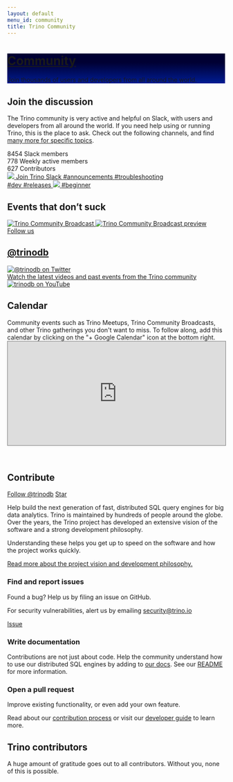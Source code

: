 ```yaml
---
layout: default
menu_id: community
title: Trino Community
---
```


<div class="jumbotron card card-image" style="background-image: linear-gradient(to top, #001C93 0%, #000033 70%);background-size:cover;">
  <div class="text-white text-center py-5 px-4">
    <div>
      <h1><a href="/community/">Community</a></h1>
      <p class="lead">Join thousands of users and developers from all around the world. </p>
    </div>
  </div>
</div>

<div class="container">
  <div class="col-md-12 spacer-60">
    <div class="community-content-section">
      <div class="community-content-container slack-content-container">
        <div class="slack-text-container">
          <h2>Join the discussion</h2>
          <p>The Trino community is very active and helpful on Slack, with users and developers from all around the world. If you need help using or running Trino, this is the place to ask. Check out the following channels,
          and find <a href="./slack.html">many more for specific topics</a>.</p>
        </div>
        <div class="slack-stats-container">
          <div class="community-stats">
            <span>8454</span>
            Slack members
          </div>
          <div class="community-stats">
            <span>778</span>
            Weekly active members
          </div>
          <div class="community-stats">
            <span>627</span>
            Contributors
          </div>
        </div>
      </div>
      <div class="slack-channels-top d-flex mb-3">
        <a href="{{site.slack_join}}" class="slack-channel slack-blue-gradient">
          <img src="../assets/images/graphics/community-general.svg">
          Join Trino Slack
        </a>
        <a href="https://trinodb.slack.com/archives/CFLB9AMBN" class="slack-channel slack-pink-gradient">
          <i class="fa fa-home fa-lg"></i>
          #announcements
        </a>
        <a href="https://trinodb.slack.com/archives/CGB0QHWSW" class="slack-channel slack-orange-gradient">
          <i class="fa fa-tools fa-lg"></i>
          #troubleshooting
        </a>
      </div>
      <div class="slack-channels-bottom d-flex">
        <a href="https://trinodb.slack.com/archives/CP1MUNEUX" class="slack-channel slack-orange-gradient">
          <i class="fa fa-code fa-lg"></i>
          #dev
        </a>
        <a href="https://trinodb.slack.com/archives/CFP480UKX" class="slack-channel slack-blue-gradient">
          <i class="fa fa-server fa-lg"></i>
          #releases
        </a>
        <a href="https://trinodb.slack.com/archives/CFQAMGRQE" class="slack-channel slack-pinkorange-gradient">
          <img src="../assets/images/graphics/community-announcements.svg">
          <i class="fa fa-bullhorn fa-lg"></i>
          #beginner
        </a>
      </div>
    </div>
    <div class="community-content-section">
      <h2>Events that don’t suck</h2>
      <div class="community-content-container">
        <a href="./broadcast" class="community-broadcast-block">
          <div class="community-broadcast-image-wrapper">
            <img src="../assets/images/community/tcb.png" alt="Trino Community Broadcast" />
            <img src="../assets/images/community/tcb.gif" alt="Trino Community Broadcast preview" />
          </div>
        </a>
        <div class="events-thirds-container">
          <a href="https://www.meetup.com/pro/trino-community/" class="event-third-block"></a>
          <a href="https://twitter.com/trinodb" class="event-third-block">
            <div>Follow us<h2>@trinodb</h2></div>
            <img src="../assets/images/community/twitter.png" alt="@trinodb on Twitter" />
          </a>
          <a href="https://www.youtube.com/c/trinodb" class="event-third-block">
            <div>Watch the latest videos and past events from the Trino community</div>
            <img src="../assets/images/community/youtube.png" alt="trinodb on YouTube" />
          </a>
        </div>
      </div>
    </div>
    <div class="community-content-section">
      <h2>Calendar</h2>
      Community events such as Trino Meetups, Trino Community Broadcasts, and other Trino
      gatherings you don't want to miss. To follow along, add this calendar by
      clicking on the "+ Google Calendar" icon at the bottom right.
      <iframe src="https://calendar.google.com/calendar/embed?height=600&amp;wkst=1&amp;bgcolor=%23dd00a1&amp;ctz=America%2FDetroit&amp;src=NDhibXJvaXVpZmg2NWJsZWNhOGxzNGhyNTRAZ3JvdXAuY2FsZW5kYXIuZ29vZ2xlLmNvbQ&amp;color=%23D81B60&amp;mode=AGENDA&amp;showCalendars=0&amp;showTz=1&amp;showTabs=0&amp;showPrint=0" style="border:solid 1px #777; margin-bottom: 2rem;" width="100%" height="240" frameborder="0" scrolling="no"></iframe>
    </div>
    <div class="community-content-section">
      <h2>Contribute</h2>
      <div class="community-content-container contribute-content-container">
        <div class="contribute-text-container">
          <div class="contribute-github-button d-flex flex-row">
            <a class="github-button" href="https://github.com/trinodb" data-size="large" aria-label="Follow @trinodb on GitHub">Follow @trinodb</a>
            <a class="github-button" href="https://github.com/trinodb/trino" data-icon="octicon-star" data-size="large" data-show-count="true" aria-label="Star trinodb/trino on GitHub">Star</a>
          </div>
          <p>Help build the next generation of fast, distributed SQL query engines for big data analytics. Trino is maintained by hundreds of people around the globe. Over the years, the Trino project has developed an extensive vision of the software and a strong development philosophy.</p>
          <p>Understanding these helps you get up to speed on the software and how the project works quickly.</p>
          <p><a href="../development/vision.html">Read more about the project vision and development philosophy.</a></p>
        </div>
        <div class="d-flex flex-column" style="flex: 1 1 50%;">
          <div class="contribute-thirds-container">
            <div class="circle-icon-container circle-bugs">
              <i class="fa fa-bug fa-lg"></i>
            </div>
            <div>
              <h3>Find and report issues</h3>
              <p>Found a bug? Help us by filing an issue on GitHub.</p><p>For security vulnerabilities, alert us by emailing <a href="mailto:security@trino.io">security@trino.io</a></p>
              <a class="github-button" href="https://github.com/trinodb/trino/issues" data-icon="octicon-issue-opened" data-size="large" data-show-count="true" aria-label="Issue trinodb/trino on GitHub">Issue</a>
            </div>
          </div>
          <div class="contribute-thirds-container">
            <div class="circle-icon-container circle-docs">
              <i class="fa fa-pencil-alt fa-lg"></i>
            </div>
            <div>
              <h3>Write documentation</h3>
              <p>Contributions are not just about code. Help the community understand how to use our distributed SQL engines by adding to <a href="../docs/current/">our docs</a>. See our <a href="https://github.com/trinodb/trino/tree/master/docs">README</a> for more information.</p>
            </div>
          </div>
          <div class="contribute-thirds-container">
            <div class="circle-icon-container circle-pr">
              <i class="fa fa-code-branch fa-lg"></i>
            </div>
            <div>
              <h3>Open a pull request</h3>
              <p>Improve existing functionality, or even add your own feature.</p>
              <p>Read about our <a href="../development/process.html">contribution process</a> or visit our <a href="../docs/current/develop.html">developer guide</a> to learn more.</p>
            </div>
          </div>
        </div>
      </div>
    </div>
    <div class="community-content-section">
      <h2>Trino contributors</h2>
      <p>A huge amount of gratitude goes out to all contributors. Without you, none of this is possible.</p>
        <object type="image/svg+xml" data="../assets/images/community/contributors.svg"></object>
    </div>
  </div>
</div>
<script async defer src="https://buttons.github.io/buttons.js"></script>
